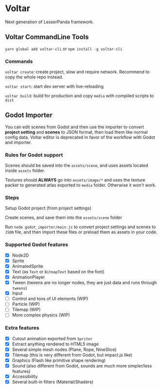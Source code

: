 Voltar
=============

Next generation of LesserPanda framework.

## Voltar CommandLine Tools

`yarn global add voltar-cli` or `npm install -g voltar-cli`

### Commands

`voltar create`: create project, slow and require network. Recommend to copy the whole repo instead.

`voltar start`: start dev server with live-reloading

`voltar build`: build for production and copy `media` with compiled scripts to `dist`

## Godot Importer

You can edit scenes from Godot and then use the importer to convert **project setting**
and **scenes** to JSON format, then load them like normal config data. Voltar editor
is deprecated in favor of the workflow with Godot and importer.

### Rules for Godot support

Scenes should be saved into the `assets/scene`, and uses assets located inside
`assets` folder.

Textures should **ALWAYS** go into `assets/image/*` and uses the texture packer
to generated atlas exported to `media` folder. Otherwise it won't work.

### Steps

Setup Godot project (from project settings)

Create scenes, and save them into the `assets/scene` folder

Run `node godot_importer/main.js` to convert project settings and scenes to `JSON`
file, and then import these files or preload them as assets in your code.

### Supported Godot features

- [x] Node2D
- [x] Sprite
- [x] AnimatedSprite
- [x] Text (as `Text` or `BitmapText` based on the font)
- [x] AnimationPlayer
- [x] Tween (tweens are no longer nodes, they are just data and runs through `tweens`)
- [x] Input
- [ ] Control and tons of UI elements (WIP)
- [ ] Particle (WIP)
- [ ] Tilemap (WIP)
- [ ] More complex physics (WIP)

### Extra features

- [x] Cutout animation exported from `Spriter`
- [x] Extract anything rendered to HTML5 image
- [x] Several simple mesh nodes (Plane, Rope, NineSlice)
- [x] Tilemap (this is very different from Godot, but impact.js like)
- [x] Graphics (Flash like primitive shape rendering)
- [x] Sound (also different from Godot, sounds are much more simpler/less features)
- [x] Accessibility
- [x] Several built-in filters (Material/Shaders)
